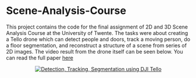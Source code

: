 # Scene-Analysis-Course
This project contains the code for the final assignment of 2D and 3D Scene Analysis Course at the University of Twente. The tasks were about creating a Tello drone which can detect people and doors, track a moving person, do a floor segmentation, and reconstruct a structure of a scene from series of 2D images. The video result from the drone itself can be seen below. You can read the full paper [here](https://github.com/bhaswara/Scene-Analysis-Course/blob/main/Scene_Analysis.pdf)

<div align="center">
  <a href="https://youtu.be/bnz_0kuLutQ"><img src="http://i3.ytimg.com/vi/bnz_0kuLutQ/hqdefault.jpg" alt="Detection, Tracking, Segmentation using DJI Tello
"></a>
</div>
